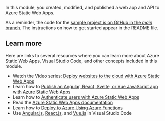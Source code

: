 In this module, you created, modified, and published a web app and API to Azure Static Web Apps.

As a reminder, the code for the [sample project is on GitHub in the *main* branch](https://github.com/MicrosoftDocs/mslearn-staticwebapp-api/tree/main?azure-portal=true). The instructions on how to get started appear in the README file.

## Learn more

Here are links to several resources where you can learn more about Azure Static Web Apps, Visual Studio Code, and other concepts included in this module.

- Watch the Video series: [Deploy websites to the cloud with Azure Static Web Apps](https://aka.ms/azure/beginnervideos/learn/swa)
- Learn how to [Publish an Angular, React, Svelte, or Vue JavaScript app with Azure Static Web Apps](/training/modules/publish-app-service-static-web-app-api/)
- Learn how to [Authenticate users with Azure Static Web Apps](/training/modules/publish-static-web-app-authentication/)
- Read the [Azure Static Web Apps documentation](/azure/static-web-apps)
- Learn how to [Deploy to Azure Using Azure Functions](/training/modules/publish-static-web-app-api-preview-url/)
- Use [Angular.js](https://code.visualstudio.com/docs/nodejs/angular-tutorial), [React.js](https://code.visualstudio.com/docs/nodejs/reactjs-tutorial), and [Vue.js](https://code.visualstudio.com/docs/nodejs/vuejs-tutorial) in Visual Studio Code
